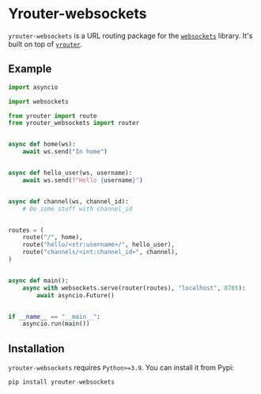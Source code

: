 # Yrouter-websockets

`yrouter-websockets` is a URL routing package for the [`websockets`](https://github.com/aaugustin/websockets) library. It's built on top of [`yrouter`](https://github.com/Tijani-Dia/yrouter).

## Example

```python
import asyncio

import websockets

from yrouter import route
from yrouter_websockets import router


async def home(ws):
    await ws.send("In home")


async def hello_user(ws, username):
    await ws.send(f"Hello {username}")


async def channel(ws, channel_id):
    # Do some stuff with channel_id


routes = (
    route("/", home),
    route("hello/<str:username>/", hello_user),
    route("channels/<int:channel_id>", channel),
)


async def main():
    async with websockets.serve(router(routes), "localhost", 8765):
        await asyncio.Future()


if __name__ == "__main__":
    asyncio.run(main())

```

## Installation

`yrouter-websockets` requires `Python>=3.9`. You can install it from Pypi:

```python
pip install yrouter-websockets
```

